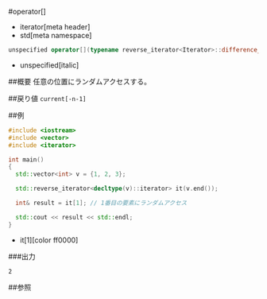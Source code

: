 #operator[]
* iterator[meta header]
* std[meta namespace]

```cpp
unspecified operator[](typename reverse_iterator<Iterator>::difference_type n) const;
```
* unspecified[italic]

##概要
任意の位置にランダムアクセスする。


##戻り値
`current[-n-1]`

##例
```cpp
#include <iostream>
#include <vector>
#include <iterator>

int main()
{
  std::vector<int> v = {1, 2, 3};

  std::reverse_iterator<decltype(v)::iterator> it(v.end());

  int& result = it[1]; // 1番目の要素にランダムアクセス

  std::cout << result << std::endl;
}
```
* it[1][color ff0000]

###出力
```
2
```

##参照


